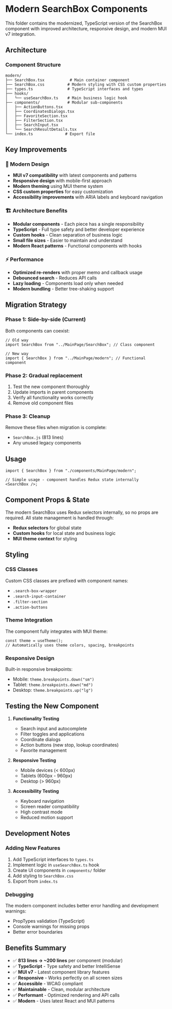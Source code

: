 # Modern SearchBox Components

This folder contains the modernized, TypeScript version of the SearchBox component with improved architecture, responsive design, and modern MUI v7 integration.

## Architecture

### Component Structure

```
modern/
├── SearchBox.tsx           # Main container component
├── SearchBox.css          # Modern styling with CSS custom properties
├── types.ts               # TypeScript interfaces and types
├── hooks/
│   └── useSearchBox.ts    # Main business logic hook
├── components/            # Modular sub-components
│   ├── ActionButtons.tsx
│   ├── CoordinatesDialogs.tsx
│   ├── FavoriteSection.tsx
│   ├── FilterSection.tsx
│   ├── SearchInput.tsx
│   └── SearchResultDetails.tsx
└── index.ts              # Export file
```

## Key Improvements

### 🎨 Modern Design

- **MUI v7 compatibility** with latest components and patterns
- **Responsive design** with mobile-first approach
- **Modern theming** using MUI theme system
- **CSS custom properties** for easy customization
- **Accessibility improvements** with ARIA labels and keyboard navigation

### 🏗️ Architecture Benefits

- **Modular components** - Each piece has a single responsibility
- **TypeScript** - Full type safety and better developer experience
- **Custom hooks** - Clean separation of business logic
- **Small file sizes** - Easier to maintain and understand
- **Modern React patterns** - Functional components with hooks

### ⚡ Performance

- **Optimized re-renders** with proper memo and callback usage
- **Debounced search** - Reduces API calls
- **Lazy loading** - Components load only when needed
- **Modern bundling** - Better tree-shaking support

## Migration Strategy

### Phase 1: Side-by-side (Current)

Both components can coexist:

```tsx
// Old way
import SearchBox from "../MainPage/SearchBox"; // Class component

// New way
import { SearchBox } from "../MainPage/modern"; // Functional component
```

### Phase 2: Gradual replacement

1. Test the new component thoroughly
2. Update imports in parent components
3. Verify all functionality works correctly
4. Remove old component files

### Phase 3: Cleanup

Remove these files when migration is complete:

- `SearchBox.js` (813 lines)
- Any unused legacy components

## Usage

```tsx
import { SearchBox } from "./components/MainPage/modern";

// Simple usage - component handles Redux state internally
<SearchBox />;
```

## Component Props & State

The modern SearchBox uses Redux selectors internally, so no props are required. All state management is handled through:

- **Redux selectors** for global state
- **Custom hooks** for local state and business logic
- **MUI theme context** for styling

## Styling

### CSS Classes

Custom CSS classes are prefixed with component names:

- `.search-box-wrapper`
- `.search-input-container`
- `.filter-section`
- `.action-buttons`

### Theme Integration

The component fully integrates with MUI theme:

```tsx
const theme = useTheme();
// Automatically uses theme colors, spacing, breakpoints
```

### Responsive Design

Built-in responsive breakpoints:

- Mobile: `theme.breakpoints.down("sm")`
- Tablet: `theme.breakpoints.down("md")`
- Desktop: `theme.breakpoints.up("lg")`

## Testing the New Component

1. **Functionality Testing**
   - Search input and autocomplete
   - Filter toggles and applications
   - Coordinate dialogs
   - Action buttons (new stop, lookup coordinates)
   - Favorite management

2. **Responsive Testing**
   - Mobile devices (< 600px)
   - Tablets (600px - 960px)
   - Desktop (> 960px)

3. **Accessibility Testing**
   - Keyboard navigation
   - Screen reader compatibility
   - High contrast mode
   - Reduced motion support

## Development Notes

### Adding New Features

1. Add TypeScript interfaces to `types.ts`
2. Implement logic in `useSearchBox.ts` hook
3. Create UI components in `components/` folder
4. Add styling to `SearchBox.css`
5. Export from `index.ts`

### Debugging

The modern component includes better error handling and development warnings:

- PropTypes validation (TypeScript)
- Console warnings for missing props
- Better error boundaries

## Benefits Summary

- ✅ **813 lines → ~200 lines** per component (modular)
- ✅ **TypeScript** - Type safety and better IntelliSense
- ✅ **MUI v7** - Latest component library features
- ✅ **Responsive** - Works perfectly on all screen sizes
- ✅ **Accessible** - WCAG compliant
- ✅ **Maintainable** - Clean, modular architecture
- ✅ **Performant** - Optimized rendering and API calls
- ✅ **Modern** - Uses latest React and MUI patterns
